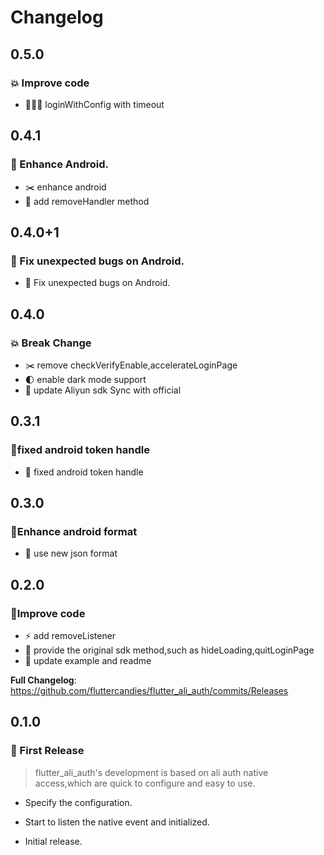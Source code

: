 <!-- Copyright 2022 The FlutterCandies author. All rights reserved.
Use of this source code is governed by an Apache license
that can be found in the LICENSE file. -->

# Changelog

## 0.5.0
### 💥 Improve code

* 🙇🏻‍♂️️ loginWithConfig with timeout

## 0.4.1
### 🔨 Enhance Android.

* ✂️ enhance android 
* 🧩 add removeHandler method

## 0.4.0+1
### 🔨 Fix unexpected bugs on Android.

* 🤖 Fix unexpected bugs on Android.

## 0.4.0
### 💥 Break Change

* ✂️ remove checkVerifyEnable,accelerateLoginPage
* 🌓 enable dark mode support
* 🧩 update Aliyun sdk Sync with official

## 0.3.1
### 🤖️fixed android token handle

* 🧸 ️fixed android token handle

## 0.3.0
### 🤖️Enhance android format

* 🧸 use new json format

## 0.2.0
### 🔮Improve code

* ⚡️ add removeListener
* 🔫 provide the original sdk method,such as hideLoading,quitLoginPage
* 🔖 update example and readme

**Full Changelog**: https://github.com/fluttercandies/flutter_ali_auth/commits/Releases


## 0.1.0
### :seedling: First Release
>flutter_ali_auth's development is based on ali auth native access,which are quick to configure and easy to use.
-  Specify the configuration.
-  Start to listen the native event and  initialized.


- Initial release.
